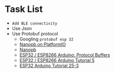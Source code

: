 # Task List

- `Add BLE connectivity`
- Use Json
- Use Protobuf protocol
  - Googling `protobuf esp 32`
  - [Nanopb on PlatformIO](https://platformio.org/lib/show/431/Nanopb)
  - [Nanopb](https://github.com/nanopb/nanopb)
  - [ESP32 / ESP8266 Arduino: Protocol Buffers](https://techtutorialsx.com/2018/10/19/esp32-esp8266-arduino-protocol-buffers/)
  - [ESP32 / ESP8266 Arduino Tutorial 5](https://www.dfrobot.com/blog-1162.html)
  - [ESP32 Arduino Tutorial 25-3](https://www.dfrobot.com/blog-1177.html)